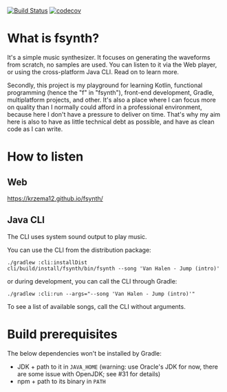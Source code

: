 [![Build Status](https://travis-ci.com/krzema12/fsynth.svg?branch=master)](https://travis-ci.com/krzema12/fsynth) [![codecov](https://codecov.io/gh/krzema12/fsynth/branch/master/graph/badge.svg)](https://codecov.io/gh/krzema12/fsynth)

# What is fsynth? 

It's a simple music synthesizer. It focuses on generating the waveforms from scratch, no samples are used. You can listen to it via the Web player, or using the cross-platform Java CLI. Read on to learn more.

Secondly, this project is my playground for learning Kotlin, functional programming (hence the "f" in "fsynth"), front-end development, Gradle, multiplatform projects, and other. It's also a place where I can focus more on quality than I normally could afford in a professional environment, because here I don't have a pressure to deliver on time. That's why my aim here is also to have as little technical debt as possible, and have as clean code as I can write.

# How to listen

## Web

https://krzema12.github.io/fsynth/

## Java CLI

The CLI uses system sound output to play music.

You can use the CLI from the distribution package:

```
./gradlew :cli:installDist
cli/build/install/fsynth/bin/fsynth --song 'Van Halen - Jump (intro)'
```

or during development, you can call the CLI through Gradle:

```
./gradlew :cli:run --args="--song 'Van Halen - Jump (intro)'"
```

To see a list of available songs, call the CLI without arguments. 

# Build prerequisites

The below dependencies won't be installed by Gradle:

* JDK + path to it in `JAVA_HOME`
  (warning: use Oracle's JDK for now, there are some issue with OpenJDK; see #31 for details)
* npm + path to its binary in `PATH`
